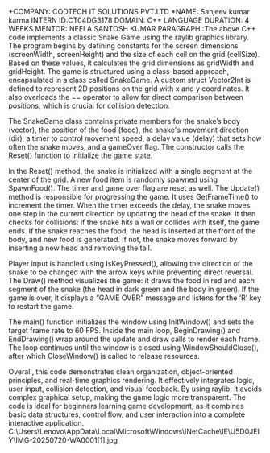 +COMPANY: CODTECH IT SOLUTIONS PVT.LTD
*NAME: Sanjeev kumar karma 
INTERN ID:CT04DG3178
DOMAIN: C++ LANGUAGE
DURATION: 4 WEEKS
MENTOR: NEELA SANTOSH KUMAR
PARAGRAPH :The above C++ code implements a classic Snake Game using the raylib graphics library. The program begins by defining constants for the screen dimensions (screenWidth, screenHeight) and the size of each cell on the grid (cellSize). Based on these values, it calculates the grid dimensions as gridWidth and gridHeight. The game is structured using a class-based approach, encapsulated in a class called SnakeGame. A custom struct Vector2Int is defined to represent 2D positions on the grid with x and y coordinates. It also overloads the == operator to allow for direct comparison between positions, which is crucial for collision detection.

The SnakeGame class contains private members for the snake’s body (vector<Vector2Int>), the position of the food (food), the snake's movement direction (dir), a timer to control movement speed, a delay value (delay) that sets how often the snake moves, and a gameOver flag. The constructor calls the Reset() function to initialize the game state.

In the Reset() method, the snake is initialized with a single segment at the center of the grid. A new food item is randomly spawned using SpawnFood(). The timer and game over flag are reset as well. The Update() method is responsible for progressing the game. It uses GetFrameTime() to increment the timer. When the timer exceeds the delay, the snake moves one step in the current direction by updating the head of the snake. It then checks for collisions: if the snake hits a wall or collides with itself, the game ends. If the snake reaches the food, the head is inserted at the front of the body, and new food is generated. If not, the snake moves forward by inserting a new head and removing the tail.

Player input is handled using IsKeyPressed(), allowing the direction of the snake to be changed with the arrow keys while preventing direct reversal. The Draw() method visualizes the game: it draws the food in red and each segment of the snake (the head in dark green and the body in green). If the game is over, it displays a “GAME OVER” message and listens for the ‘R’ key to restart the game.

The main() function initializes the window using InitWindow() and sets the target frame rate to 60 FPS. Inside the main loop, BeginDrawing() and EndDrawing() wrap around the update and draw calls to render each frame. The loop continues until the window is closed using WindowShouldClose(), after which CloseWindow() is called to release resources.

Overall, this code demonstrates clean organization, object-oriented principles, and real-time graphics rendering. It effectively integrates logic, user input, collision detection, and visual feedback. By using raylib, it avoids complex graphical setup, making the game logic more transparent. The code is ideal for beginners learning game development, as it combines basic data structures, control flow, and user interaction into a complete interactive application.
C:\Users\Lenovo\AppData\Local\Microsoft\Windows\INetCache\IE\U5D0JEIY\IMG-20250720-WA0001[1].jpg

